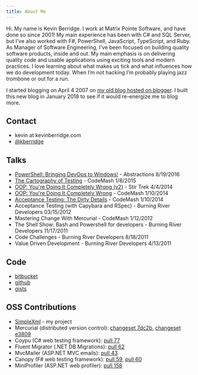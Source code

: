 ```yaml
---
title: About Me
---
```

Hi.  My name is Kevin Berridge.  I work at Matrix Pointe Software, and have done so since 2001!  My main experience has been with C# and SQL Server, but I've also worked with F#, PowerShell, JavaScript, TypeScript, and Ruby.  As Manager of Software Engineering, I've been focused on building quality software products, inside and out.  My main emphasis is on delivering quality code and usable applications using exciting tools and modern practices.  I love learning about what makes us tick and what influences how we do development today.  When I’m not hacking I’m probably playing jazz trombone or out for a run.

I started blogging on April 4 2007 on [my old blog hosted on blogger](http://kevin-berridge.blogspot.com).  I built this new blog in January 2018 to see if it would re-energize me to blog more.

## Contact
- kevin at kevinberridge.com  
- [@kberridge](http://twitter.com/kberridge)

## Talks
- [PowerShell: Bringing DevOps to Windows!](https://speakerdeck.com/kberridge/powershell-bringing-devops-to-windows) - Abstractions 8/19/2016
- [The Cartography of Testing](https://speakerdeck.com/kberridge/the-cartography-of-testing-codemash-2015) - CodeMash 1/8/2015
- [OOP: You're Doing It Completely Wrong (v2)](https://kevin-berridge.blogspot.com/2014/04/oop-youre-doing-it-completely-wrong.html) - Stir Trek 4/4/2014
- [OOP: You're Doing It Completely Wrong](https://speakerdeck.com/kberridge/oop-youre-doing-it-completely-wrong) - CodeMash 1/10/2014
- [Acceptance Testing: The Dirty Details](https://speakerdeck.com/kberridge/acceptance-testing-the-dirty-details) - CodeMash 1/10/2014
- Acceptance Testing (with Capybara and RSpec) - Burning River Developers 03/15/2012
- Mastering Change With Mercurial - CodeMash 1/12/2012
- The Shell Show: Bash and Powershell for developers - Burning River Developers 11/17/2011
- Code Challenges - Burning River Developers 8/18/2011
- Value Driven Development - Burning River Developers 4/13/2011

## Code
- [bitbucket](http://bitbucket.org/kberridge)  
- [github](https://github.com/kberridge)  
- [gists](https://gist.github.com/kberridge)  

## OSS Contributions
- [SimpleXml](https://bitbucket.org/kberridge/simplexml/) - my project
- Mercurial (distributed version control): [changeset 7dc2b](http://selenic.com/repo/hg-stable/rev/7dc2bd4c0dc8), [changeset e3809](http://selenic.com/repo/hg-stable/rev/e380964d53f8)
- Coypu (C# web testing framework): [pull 77](https://github.com/featurist/coypu/pull/77)
- Fluent Migrator (.NET DB Migrations): [pull 62](https://github.com/schambers/fluentmigrator/pull/62)
- MvcMailer (ASP.NET MVC emails): [pull 43](https://github.com/smsohan/MvcMailer/pull/43)
- Canopy (F# web testing framework): [pull 59](https://github.com/lefthandedgoat/canopy/pull/59), [pull 60](https://github.com/lefthandedgoat/canopy/pull/60)
- MiniProfiler (ASP.NET web profiler): [pull 158](https://github.com/SamSaffron/MiniProfiler/pull/158)